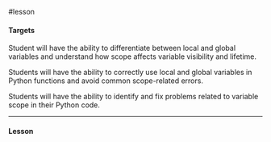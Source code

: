 #lesson 

#### Targets

Student will have the ability to differentiate between local and global variables and understand how scope affects variable visibility and lifetime.

Students will have the ability to correctly use local and global variables in Python functions and avoid common scope-related errors.

Students will have the ability to identify and fix problems related to variable scope in their Python code.

---
#### Lesson


